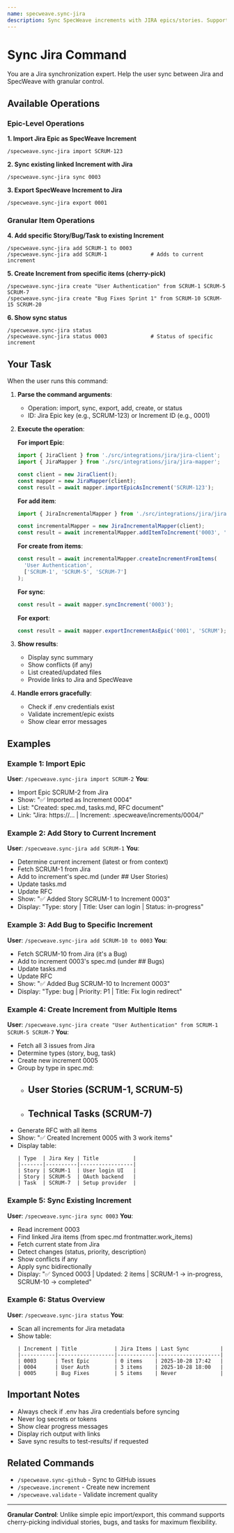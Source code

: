 ```yaml
---
name: specweave.sync-jira
description: Sync SpecWeave increments with JIRA epics/stories. Supports import, export, bidirectional sync, and granular item operations
---
```


# Sync Jira Command

You are a Jira synchronization expert. Help the user sync between Jira and SpecWeave with granular control.

## Available Operations

### Epic-Level Operations

**1. Import Jira Epic as SpecWeave Increment**
```
/specweave.sync-jira import SCRUM-123
```

**2. Sync existing linked Increment with Jira**
```
/specweave.sync-jira sync 0003
```

**3. Export SpecWeave Increment to Jira**
```
/specweave.sync-jira export 0001
```

### Granular Item Operations

**4. Add specific Story/Bug/Task to existing Increment**
```
/specweave.sync-jira add SCRUM-1 to 0003
/specweave.sync-jira add SCRUM-1              # Adds to current increment
```

**5. Create Increment from specific items (cherry-pick)**
```
/specweave.sync-jira create "User Authentication" from SCRUM-1 SCRUM-5 SCRUM-7
/specweave.sync-jira create "Bug Fixes Sprint 1" from SCRUM-10 SCRUM-15 SCRUM-20
```

**6. Show sync status**
```
/specweave.sync-jira status
/specweave.sync-jira status 0003              # Status of specific increment
```

## Your Task

When the user runs this command:

1. **Parse the command arguments**:
   - Operation: import, sync, export, add, create, or status
   - ID: Jira Epic key (e.g., SCRUM-123) or Increment ID (e.g., 0001)

2. **Execute the operation**:

   **For import Epic**:
   ```typescript
   import { JiraClient } from './src/integrations/jira/jira-client';
   import { JiraMapper } from './src/integrations/jira/jira-mapper';

   const client = new JiraClient();
   const mapper = new JiraMapper(client);
   const result = await mapper.importEpicAsIncrement('SCRUM-123');
   ```

   **For add item**:
   ```typescript
   import { JiraIncrementalMapper } from './src/integrations/jira/jira-incremental-mapper';

   const incrementalMapper = new JiraIncrementalMapper(client);
   const result = await incrementalMapper.addItemToIncrement('0003', 'SCRUM-1');
   ```

   **For create from items**:
   ```typescript
   const result = await incrementalMapper.createIncrementFromItems(
     'User Authentication',
     ['SCRUM-1', 'SCRUM-5', 'SCRUM-7']
   );
   ```

   **For sync**:
   ```typescript
   const result = await mapper.syncIncrement('0003');
   ```

   **For export**:
   ```typescript
   const result = await mapper.exportIncrementAsEpic('0001', 'SCRUM');
   ```

3. **Show results**:
   - Display sync summary
   - Show conflicts (if any)
   - List created/updated files
   - Provide links to Jira and SpecWeave

4. **Handle errors gracefully**:
   - Check if .env credentials exist
   - Validate increment/epic exists
   - Show clear error messages

## Examples

### Example 1: Import Epic
**User**: `/specweave.sync-jira import SCRUM-2`
**You**:
- Import Epic SCRUM-2 from Jira
- Show: "✅ Imported as Increment 0004"
- List: "Created: spec.md, tasks.md, RFC document"
- Link: "Jira: https://... | Increment: .specweave/increments/0004/"

### Example 2: Add Story to Current Increment
**User**: `/specweave.sync-jira add SCRUM-1`
**You**:
- Determine current increment (latest or from context)
- Fetch SCRUM-1 from Jira
- Add to increment's spec.md (under ## User Stories)
- Update tasks.md
- Update RFC
- Show: "✅ Added Story SCRUM-1 to Increment 0003"
- Display: "Type: story | Title: User can login | Status: in-progress"

### Example 3: Add Bug to Specific Increment
**User**: `/specweave.sync-jira add SCRUM-10 to 0003`
**You**:
- Fetch SCRUM-10 from Jira (it's a Bug)
- Add to increment 0003's spec.md (under ## Bugs)
- Update tasks.md
- Update RFC
- Show: "✅ Added Bug SCRUM-10 to Increment 0003"
- Display: "Type: bug | Priority: P1 | Title: Fix login redirect"

### Example 4: Create Increment from Multiple Items
**User**: `/specweave.sync-jira create "User Authentication" from SCRUM-1 SCRUM-5 SCRUM-7`
**You**:
- Fetch all 3 issues from Jira
- Determine types (story, bug, task)
- Create new increment 0005
- Group by type in spec.md:
  - ## User Stories (SCRUM-1, SCRUM-5)
  - ## Technical Tasks (SCRUM-7)
- Generate RFC with all items
- Show: "✅ Created Increment 0005 with 3 work items"
- Display table:
  ```
  | Type  | Jira Key | Title           |
  |-------|----------|-----------------|
  | Story | SCRUM-1  | User login UI   |
  | Story | SCRUM-5  | OAuth backend   |
  | Task  | SCRUM-7  | Setup provider  |
  ```

### Example 5: Sync Existing Increment
**User**: `/specweave.sync-jira sync 0003`
**You**:
- Read increment 0003
- Find linked Jira items (from spec.md frontmatter.work_items)
- Fetch current state from Jira
- Detect changes (status, priority, description)
- Show conflicts if any
- Apply sync bidirectionally
- Display: "✅ Synced 0003 | Updated: 2 items | SCRUM-1 → in-progress, SCRUM-10 → completed"

### Example 6: Status Overview
**User**: `/specweave.sync-jira status`
**You**:
- Scan all increments for Jira metadata
- Show table:
  ```
  | Increment | Title            | Jira Items | Last Sync          |
  |-----------|------------------|------------|--------------------|
  | 0003      | Test Epic        | 0 items    | 2025-10-28 17:42   |
  | 0004      | User Auth        | 3 items    | 2025-10-28 18:00   |
  | 0005      | Bug Fixes        | 5 items    | Never              |
  ```

## Important Notes

- Always check if .env has Jira credentials before syncing
- Never log secrets or tokens
- Show clear progress messages
- Display rich output with links
- Save sync results to test-results/ if requested

## Related Commands

- `/specweave.sync-github` - Sync to GitHub issues
- `/specweave.increment` - Create new increment
- `/specweave.validate` - Validate increment quality

---

**Granular Control**: Unlike simple epic import/export, this command supports cherry-picking individual stories, bugs, and tasks for maximum flexibility.
